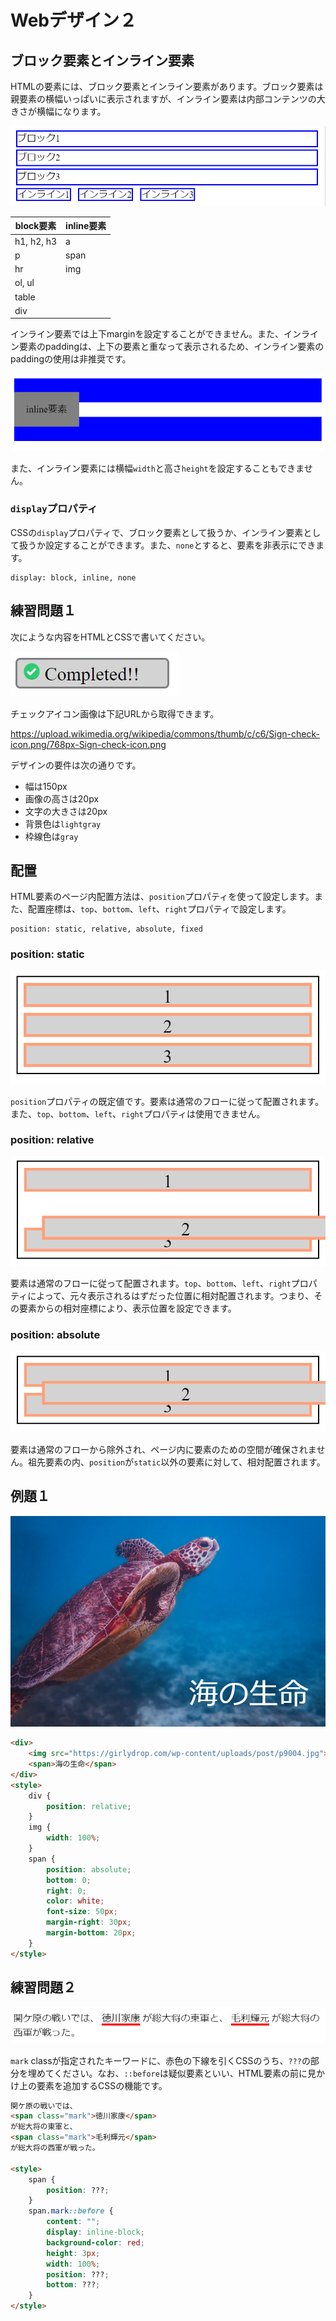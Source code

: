 # Webデザイン２

## ブロック要素とインライン要素

HTMLの要素には、ブロック要素とインライン要素があります。ブロック要素は親要素の横幅いっぱいに表示されますが、インライン要素は内部コンテンツの大きさが横幅になります。

<img src="assets/block_inline.png">

|block要素|inline要素|
|-|-|
|h1, h2, h3|a|
|p|span|
|hr|img|
|ol, ul||
|table||
|div||

インライン要素では上下marginを設定することができません。また、インライン要素のpaddingは、上下の要素と重なって表示されるため、インライン要素のpaddingの使用は非推奨です。

<img src="assets/inline_padding.png"/>

また、インライン要素には横幅`width`と高さ`height`を設定することもできません。

### `display`プロパティ

CSSの`display`プロパティで、ブロック要素として扱うか、インライン要素として扱うか設定することができます。また、`none`とすると、要素を非表示にできます。

```
display: block, inline, none
```

## 練習問題１

次にような内容をHTMLとCSSで書いてください。

<img src="assets/sec4_prac1.png"/>

チェックアイコン画像は下記URLから取得できます。

https://upload.wikimedia.org/wikipedia/commons/thumb/c/c6/Sign-check-icon.png/768px-Sign-check-icon.png

デザインの要件は次の通りです。

- 幅は150px
- 画像の高さは20px
- 文字の大きさは20px
- 背景色は`lightgray`
- 枠線色は`gray`

## 配置

HTML要素のページ内配置方法は、`position`プロパティを使って設定します。また、配置座標は、`top`、`bottom`、`left`、`right`プロパティで設定します。

```
position: static, relative, absolute, fixed
```

### position: static

<img src="assets/position_static.png"/>

`position`プロパティの既定値です。要素は通常のフローに従って配置されます。また、`top`、`bottom`、`left`、`right`プロパティは使用できません。

### position: relative

<img src="assets/position_relative.png"/>

要素は通常のフローに従って配置されます。`top`、`bottom`、`left`、`right`プロパティによって、元々表示されるはずだった位置に相対配置されます。つまり、その要素からの相対座標により、表示位置を設定できます。

### position: absolute

<img src="assets/position_absolute.png"/>

要素は通常のフローから除外され、ページ内に要素のための空間が確保されません。祖先要素の内、`position`が`static`以外の要素に対して、相対配置されます。

## 例題１

<img src="assets/sec4_ex1.png"/>

```html
<div>
    <img src="https://girlydrop.com/wp-content/uploads/post/p9004.jpg">    
    <span>海の生命</span>
</div>
<style>
    div {
        position: relative;
    }
    img {
        width: 100%;
    }
    span {
        position: absolute;
        bottom: 0;
        right: 0;
        color: white;
        font-size: 50px;
        margin-right: 30px;
        margin-bottom: 20px;
    }
</style>
```

## 練習問題２

<img src="assets\sec4_prac2.png"/>

`mark` classが指定されたキーワードに、赤色の下線を引くCSSのうち、`???`の部分を埋めてください。なお、`::before`は疑似要素といい、HTML要素の前に見かけ上の要素を追加するCSSの機能です。

```html
関ケ原の戦いでは、
<span class="mark">徳川家康</span>
が総大将の東軍と、
<span class="mark">毛利輝元</span>
が総大将の西軍が戦った。

<style>
    span {
        position: ???;
    }
    span.mark::before {
        content: "";
        display: inline-block;
        background-color: red;
        height: 3px;
        width: 100%;
        position: ???;
        bottom: ???;
    }
</style>
```
